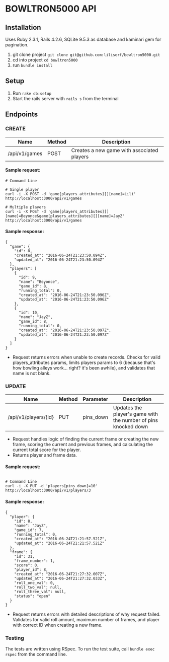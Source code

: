 # BOWLTRON5000 API

## Installation 
Uses Ruby 2.3.1, Rails 4.2.6, SQLite 9.5.3 as database and kaminari gem for pagination.
 1. git clone project `git clone git@github.com:liliserf/bowltron5000.git`
 3. cd into project `cd bowltron5000`
 4. run `bundle install`

## Setup
 1. Run `rake db:setup`
 2. Start the rails server with `rails s` from the terminal

## Endpoints

### CREATE 
Name | Method | Description
--- | --- | ---
/api/v1/games | POST | Creates a new game with associated players

#### Sample request:
```shell
# Command Line

# Single player
curl -i -X POST -d 'game[players_attributes][][name]=Lili' http://localhost:3000/api/v1/games

# Multiple players
curl -i -X POST -d 'game[players_attributes][][name]=Beyonce&game[players_attributes][][name]=JayZ' http://localhost:3000/api/v1/games
```

#### Sample response:
```
{
  "game": {
    "id": 8,
    "created_at": "2016-06-24T21:23:50.094Z",
    "updated_at": "2016-06-24T21:23:50.094Z"
  },
  "players": [
    {
      "id": 9,
      "name": "Beyonce",
      "game_id": 8,
      "running_total": 0,
      "created_at": "2016-06-24T21:23:50.096Z",
      "updated_at": "2016-06-24T21:23:50.096Z"
    },
    {
      "id": 10,
      "name": "JayZ",
      "game_id": 8,
      "running_total": 0,
      "created_at": "2016-06-24T21:23:50.097Z",
      "updated_at": "2016-06-24T21:23:50.097Z"
    }
  ]
}
```
- Request returns errors when unable to create records. Checks for valid players_attributes params, limits players params to 6 (because that's how bowling alleys work... right? it's been awhile), and validates that name is not blank.

### UPDATE

Name | Method | Parameter | Description
--- | --- | --- | ---
/api/v1/players/{id}  | PUT | pins_down | Updates the player's game with the number of pins knocked down

- Request handles logic of finding the current frame or creating the new frame, scoring the current and previous frames, and calculating the current total score for the player. 
- Returns player and frame data.

#### Sample request:
```shell

# Command Line
curl -i -X PUT -d 'players[pins_down]=10' http://localhost:3000/api/v1/players/3
```

#### Sample response:
```
{
  "player": {
    "id": 8,
    "name": "JayZ",
    "game_id": 7,
    "running_total": 0,
    "created_at": "2016-06-24T21:21:57.521Z",
    "updated_at": "2016-06-24T21:21:57.521Z"
  },
  "frame": {
    "id": 31,
    "frame_number": 1,
    "score": 0,
    "player_id": 8,
    "created_at": "2016-06-24T21:27:32.007Z",
    "updated_at": "2016-06-24T21:27:32.033Z",
    "roll_one_val": 0,
    "roll_two_val": null,
    "roll_three_val": null,
    "status": "open"
  }
}
```

- Request returns errors with detailed descriptions of why request failed.
Validates for valid roll amount, maximum number of frames, and player with correct ID when creating a new frame.



### Testing
The tests are written using RSpec. To run the test suite, call `bundle exec rspec` from the command line.
